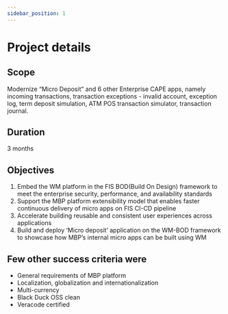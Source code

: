 ```yaml
---
sidebar_position: 1
---
```


# Project details

## Scope

Modernize “Micro Deposit” and 6 other Enterprise CAPE apps, namely incoming transactions, transaction exceptions - invalid account, exception log, term deposit simulation, ATM POS transaction simulator, transaction journal.

## Duration

3 months

## Objectives

1. Embed the WM platform in the FIS BOD(Build On Design) framework to meet the enterprise security, performance, and availability standards
2. Support the MBP platform extensibility model that enables faster continuous delivery of micro apps on FIS CI-CD pipeline
3. Accelerate building reusable and consistent user experiences across applications
4. Build and deploy ‘Micro deposit’ application on the WM-BOD framework to showcase how MBP’s internal micro apps can be built using WM

## Few other success criteria were 

- General requirements of MBP platform
- Localization, globalization and internationalization 
- Multi-currency
- Black Duck OSS clean
- Veracode certified 




